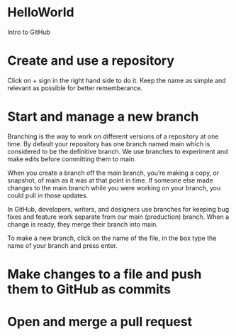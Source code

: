 # HelloWorld
Intro to GitHub

# Create and use a repository
Click on + sign in the right hand side to do it. 
Keep the name as simple and relevant as possible for better rememberance. 


# Start and manage a new branch
Branching is the way to work on different versions of a repository at one time.
By default your repository has one branch named main which is considered to be the definitive branch. 
We use branches to experiment and make edits before committing them to main.

When you create a branch off the main branch, you’re making a copy, or snapshot, of main as it was at that point in time. 
If someone else made changes to the main branch while you were working on your branch, you could pull in those updates.

In GitHub,  developers, writers, and designers use branches for keeping bug fixes and feature work separate from our main (production) branch. 
When a change is ready, they merge their branch into main.

To make a new branch, click on the name of the file, in the box type the name of your branch and press enter. 

# Make changes to a file and push them to GitHub as commits
# Open and merge a pull request
